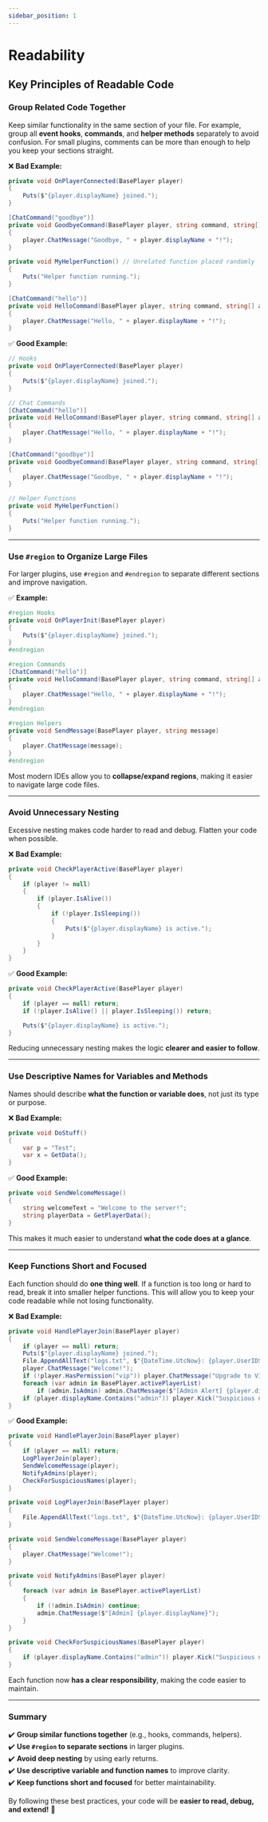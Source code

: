 ```yaml
---
sidebar_position: 1
---
```


# Readability



## Key Principles of Readable Code

### Group Related Code Together

Keep similar functionality in the same section of your file. For example, group all **event hooks**, **commands**, and **helper methods** separately to avoid confusion. For small plugins, comments can be more than enough to help you keep your sections straight.

❌ **Bad Example:**

```csharp
private void OnPlayerConnected(BasePlayer player)
{
    Puts($"{player.displayName} joined.");
}

[ChatCommand("goodbye")]
private void GoodbyeCommand(BasePlayer player, string command, string[] args)
{
    player.ChatMessage("Goodbye, " + player.displayName + "!");
}

private void MyHelperFunction() // Unrelated function placed randomly
{
    Puts("Helper function running.");
}

[ChatCommand("hello")]
private void HelloCommand(BasePlayer player, string command, string[] args)
{
    player.ChatMessage("Hello, " + player.displayName + "!");
}
```

✅ **Good Example:**

```csharp
// Hooks
private void OnPlayerConnected(BasePlayer player)
{
    Puts($"{player.displayName} joined.");
}

// Chat Commands
[ChatCommand("hello")]
private void HelloCommand(BasePlayer player, string command, string[] args)
{
    player.ChatMessage("Hello, " + player.displayName + "!");
}

[ChatCommand("goodbye")]
private void GoodbyeCommand(BasePlayer player, string command, string[] args)
{
    player.ChatMessage("Goodbye, " + player.displayName + "!");
}

// Helper Functions
private void MyHelperFunction()
{
    Puts("Helper function running.");
}
```

***

### **Use `#region` to Organize Large Files**

For larger plugins, use `#region` and `#endregion` to separate different sections and improve navigation.

✅ **Example:**

```csharp
#region Hooks
private void OnPlayerInit(BasePlayer player)
{
    Puts($"{player.displayName} joined.");
}
#endregion

#region Commands
[ChatCommand("hello")]
private void HelloCommand(BasePlayer player, string command, string[] args)
{
    player.ChatMessage("Hello, " + player.displayName + "!");
}
#endregion

#region Helpers
private void SendMessage(BasePlayer player, string message)
{
    player.ChatMessage(message);
}
#endregion
```

Most modern IDEs allow you to **collapse/expand regions**, making it easier to navigate large code files.

***

### Avoid Unnecessary Nesting

Excessive nesting makes code harder to read and debug. Flatten your code when possible.

❌ **Bad Example:**

```csharp
private void CheckPlayerActive(BasePlayer player)
{
    if (player != null)
    {
        if (player.IsAlive())
        {
            if (!player.IsSleeping())
            {
                Puts($"{player.displayName} is active.");
            }
        }
    }
}
```

✅ **Good Example:**

```csharp
private void CheckPlayerActive(BasePlayer player)
{
    if (player == null) return;
    if (!player.IsAlive() || player.IsSleeping()) return;

    Puts($"{player.displayName} is active.");
}
```

Reducing unnecessary nesting makes the logic **clearer and easier to follow**.

***

### **Use Descriptive Names for Variables and Methods**

Names should describe **what the function or variable does**, not just its type or purpose.

❌ **Bad Example:**

```csharp
private void DoStuff()
{
    var p = "Test";
    var x = GetData();
}
```

✅ **Good Example:**

```csharp
private void SendWelcomeMessage()
{
    string welcomeText = "Welcome to the server!";
    string playerData = GetPlayerData();
}
```

This makes it much easier to understand **what the code does at a glance**.

***

### **Keep Functions Short and Focused**

Each function should do **one thing well**. If a function is too long or hard to read, break it into smaller helper functions. This will allow you to keep your code readable while not losing functionality.

❌ **Bad Example:**

```csharp
private void HandlePlayerJoin(BasePlayer player)
{
    if (player == null) return;
    Puts($"{player.displayName} joined.");
    File.AppendAllText("logs.txt", $"{DateTime.UtcNow}: {player.UserIDString}\n");
    player.ChatMessage("Welcome!");
    if (!player.HasPermission("vip")) player.ChatMessage("Upgrade to VIP!");
    foreach (var admin in BasePlayer.activePlayerList)
        if (admin.IsAdmin) admin.ChatMessage($"[Admin Alert] {player.displayName} joined.");
    if (player.displayName.Contains("admin")) player.Kick("Suspicious name.");
}
```

✅ **Good Example:**

```csharp
private void HandlePlayerJoin(BasePlayer player)
{
    if (player == null) return;
    LogPlayerJoin(player);
    SendWelcomeMessage(player);
    NotifyAdmins(player);
    CheckForSuspiciousNames(player);
}

private void LogPlayerJoin(BasePlayer player)
{
    File.AppendAllText("logs.txt", $"{DateTime.UtcNow}: {player.UserIDString}\n");
}

private void SendWelcomeMessage(BasePlayer player)
{
    player.ChatMessage("Welcome!");
}

private void NotifyAdmins(BasePlayer player)
{
    foreach (var admin in BasePlayer.activePlayerList)
    {
        if (!admin.IsAdmin) continue;
        admin.ChatMessage($"[Admin] {player.displayName}");
    }
}

private void CheckForSuspiciousNames(BasePlayer player)
{
    if (player.displayName.Contains("admin")) player.Kick("Suspicious name.");
}
```

Each function now **has a clear responsibility**, making the code easier to maintain.

***

### Summary

✔️ **Group similar functions together** (e.g., hooks, commands, helpers).\
✔️ **Use `#region` to separate sections** in larger plugins.\
✔️ **Avoid deep nesting** by using early returns.\
✔️ **Use descriptive variable and function names** to improve clarity.\
✔️ **Keep functions short and focused** for better maintainability.

By following these best practices, your code will be **easier to read, debug, and extend!** 🚀
